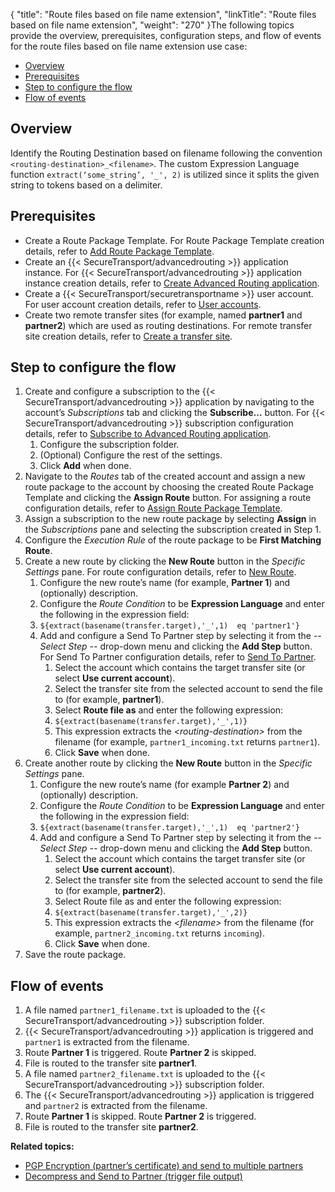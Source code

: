 {
    "title": "Route files based on file name extension",
    "linkTitle": "Route files based on file name extension",
    "weight": "270"
}The following topics provide the overview, prerequisites, configuration steps, and flow of events for the route files based on file name extension use case:

-   [Overview](#Overview)
-   [Prerequisites](#Prerequi)
-   [Step to configure the flow](#Step)
-   [Flow of events](#Flow)

<span id="Overview"></span>

## Overview

Identify the Routing Destination based on filename following the convention `<routing-destination>_<filename>`. The custom Expression Language function `extract(‘some_string’, '_', 2)` is utilized since it splits the given string to tokens based on a delimiter.

<span id="Prerequi"></span>

## Prerequisites

-   Create a Route Package Template. For Route Package Template creation details, refer to [Add Route Package Template](../../../c_st_configuration/t_st_manage_route_package_templates#Add).
-   Create an {{< SecureTransport/advancedrouting >}} application instance. For {{< SecureTransport/advancedrouting >}} application instance creation details, refer to [Create Advanced Routing application](../../../c_st_configuration/t_st_create_advanced_routing_application).
-   Create a {{< SecureTransport/securetransportname >}} user account. For user account creation details, refer to [User accounts](../../../../accounts/useraccounts).
-   Create two remote transfer sites (for example, named **partner1** and **partner2**) which are used as routing destinations.
    For remote transfer site creation details, refer to [Create a transfer site](../../../../accounts/transfersites/t_st_transfersites#Create).

<span id="Step"></span>

## Step to configure the flow

1.  Create and configure a subscription to the {{< SecureTransport/advancedrouting >}} application by navigating to the account’s *Subscriptions* tab and clicking the **Subscribe…** button. For {{< SecureTransport/advancedrouting >}} subscription configuration details, refer to [Subscribe to Advanced Routing application](../../../c_st_configuration/t_st_subscribe_advanced_routing_application).
    1.  Configure the subscription folder.
    2.  (Optional) Configure the rest of the settings.
    3.  Click **Add** when done.
2.  Navigate to the *Routes* tab of the created account and assign a new route package to the account by choosing the created Route Package Template and clicking the **Assign Route** button. For assigning a route configuration details, refer to [Assign Route Package Template](../../../c_st_configuration/t_st_assign_route_package_template).
3.  Assign a subscription to the new route package by selecting **Assign** in the *Subscriptions* pane and selecting the subscription created in Step 1.
4.  Configure the *Execution Rule* of the route package to be **First Matching Route**.
5.  Create a new route by clicking the **New Route** button in the *Specific Settings* pane. For route configuration details, refer to [New Route](../../../c_st_configuration/t_st_manage_routes#New).
    1.  Configure the new route’s name (for example, **Partner 1**) and (optionally) description.
    2.  Configure the *Route Condition* to be **Expression Language** and enter the following in the expression field:
    3.  `${extract(basename(transfer.target),'_',1)  eq 'partner1'}`
    4.  Add and configure a Send To Partner step by selecting it from the *-- Select Step --* drop-down menu and clicking the **Add Step** button. For Send To Partner configuration details, refer to [Send To Partner](../../../c_st_route_steps/t_st_send_to_partner).
        1.  Select the account which contains the target transfer site (or select **Use current account**).
        2.  Select the transfer site from the selected account to send the file to (for example, **partner1**).
        3.  Select **Route file as** and enter the following expression:
        4.  `${extract(basename(transfer.target),'_',1)}`
        5.  This expression extracts the *&lt;routing-destination>* from the filename (for example, `partner1_incoming.txt` returns `partner1`).
        6.  Click **Save** when done.
6.  Create another route by clicking the **New Route** button in the *Specific Settings* pane.
    1.  Configure the new route’s name (for example **Partner 2**) and (optionally) description.
    2.  Configure the *Route Condition* to be **Expression Language** and enter the following in the expression field:
    3.  `${extract(basename(transfer.target),'_',1)  eq 'partner2'}`
    4.  Add and configure a Send To Partner step by selecting it from the *-- Select Step --* drop-down menu and clicking the **Add Step** button.
        1.  Select the account which contains the target transfer site (or select **Use current account**).
        2.  Select the transfer site from the selected account to send the file to (for example, **partner2**).
        3.  Select Route file as and enter the following expression:
        4.  `${extract(basename(transfer.target),'_',2)}`
        5.  This expression extracts the *&lt;filename>* from the filename (for example, `partner2_incoming.txt` returns `incoming`).
        6.  Click **Save** when done.
7.  Save the route package.

<span id="Flow"></span>

## Flow of events

1.  A file named `partner1_filename.txt` is uploaded to the {{< SecureTransport/advancedrouting >}} subscription folder.
2.  {{< SecureTransport/advancedrouting >}} application is triggered and `partner1` is extracted from the filename.
3.  Route **Partner 1** is triggered. Route **Partner 2** is skipped.
4.  File is routed to the transfer site **partner1**.
5.  A file named `partner2_filename.txt` is uploaded to the {{< SecureTransport/advancedrouting >}} subscription folder.
6.  The {{< SecureTransport/advancedrouting >}} application is triggered and `partner2` is extracted from the filename.
7.  Route **Partner 1** is skipped. Route **Partner 2** is triggered.
8.  File is routed to the transfer site **partner2**.

**Related topics:**

-   [PGP Encryption (partner’s certificate) and send to multiple partners](../c_st_encryt_partner_certficate)
-   [Decompress and Send to Partner (trigger file output)](../c_st_decompress_send_to_partner_trigger)
